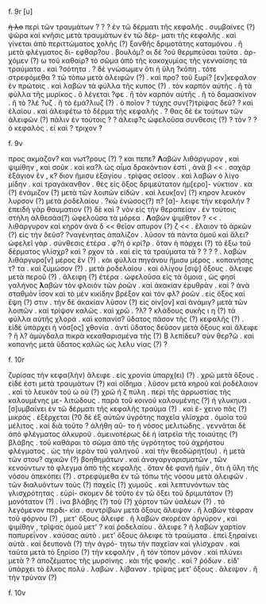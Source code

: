 f. 9r [υ]

~~ἡ λο~~ περὶ τῶν τραυμάτων 
? ? ? ἐν τῶ δέρματι τῆς κεφαλῆς . 
συμβαίνες (?) ψῶρα καὶ κνῆσις μετὰ τραυμάτων ἐν τῶ δέρ-
ματι τῆς κεφαλῆς . καὶ γίνεται ἀπὸ  περιττώματος χολῆς (?) 
ξανθῆς δριμοτάτης καταμόνου . ἢ μετὰ φλέγματος δι-
εφθαρ?ου . βουλόμ? οι δὲ ?οῦ θερμπεῦσαι ταῦτα . ἀρ-
χόμεν (?) ω τοῦ καθαίρ? τὸ σῶμα ἀπὸ τῆς κακοχυμίας
τῆς γενναίσης τὰ τραύματα . καὶ ?σότητα . 
? δὲ γνώσωμεν ὅτι ἡ ὕλη ?κόπη . τότε στρεφόμεθα
? τῶ τόπω μετὰ ἀλειφῶν (?) . καὶ προ? τοῦ ξυρί?
[εν]κεφαλον ἐν πρώτοις . καὶ λαβὼν τὰ φύλλα τῆς κυπος (?) .
τὸν καρπὸν αὐτῆς . ἢ τὰ φὺλλα τῆς μυρίκος . ὃ λέγεται
?φε . ἢ τὸν καρπὸν αὐτῆς . ἢ τὸ δαμασκίνον . ἢ τὸ ?λέ
?υζ . ἢ τὸ ἐμά?λιυζ (?) . ὁ ποῖον ? τύχης συν(?)τρίψας δεῦ?
? καὶ ἐλαίου . καὶ ἀλειφέτω τὸ δέρμα τῆς κεφαλῆς . 
? θας δὲ ἐκ τούτων τῶν ἀλειφῶν (?) πάλιν ἐν τούτοις ? 
? ἀλειφ?ς ὠφελοῦσα συνθεσις (?) ? τὸν ?
? ὁ κεφαλὸς . εἰ καὶ ? τριχον ?

f. 9v

προς ακμαζον? και νωτ?ρους (?) ? και πεπε?
**Λ**αβὼν λιθάργυρον , καὶ ψιμίθην , καὶ σοῦκ . καὶ κα?λ
ὡς αἷμα δρακόντιον ἐστὶ , ἀνὰ β << . σαχάρ ἐξάγιον ἓν , κ?
διον ἥμισυ ἐξαγίου . τρίψας σεῖσον . καὶ λαβὼν ὁ λίγο
μίδην . καὶ τραγάκανθον . θὲς εἰς ὄξος δριμεύτατον ἡμ[ερο]-
νύκτιον . κα (?) ἐνάμιζον (?) μετὰ τῶν λοιπῶν εἰδῶν . καὶ λευκ[ον] (?)
κηρον λευκὸν λυρσον (?) μετὰ ῥοδελαίου . ?κὼ ἐνώσος(?) π? [α]-
λειφε τὴν κεφαλήν ? ἐπειδὴ γὰρ θαυματιον (?) δὲ καὶ ?
νὸν εἰς τὴν θεραπείαν . 
ἐν τούτοις στήλη ἀλθεσάα(?) ὠφελοῦσα τὰ μόρεα . 
**Λ**αβὼν ψιμίθτον ? << . λιθάργυρον καὶ κηρὸν ἀνὰ δ <<
θεῖον απυρον (?) ζ << . ἔλαιον τὸ ἀρκῶν (?) εἰς τὴν δεῦσ?
?ναγένητας ἀπαλίζον . λῦσον τὰ πάντα ὁμοῦ καὶ ἄλει?
ὠφελεῖ γὰρ .     σύνθεσις ἑτέρα . 
φ?ὴ ὁ κρί?ρ . ὅταν ἡ πάρχει (?) τὸ ἕξω τοῦ δέρματος γλίσχρ?
καὶ ? ρχον τὰ . καὶ εἰς τὰ τραύματα τὰ ?
?  ? ? . λαβὼν λιθάργυρο[ν]
μέρος ἓν (?) . κὰι φύλλα πηγάνου ἥμισυ μέρος . κοπανήσης τ?
τα . καὶ ζυμώσον (?) . μετὰ ῥοδελαίου . καὶ ὁλίγου [σιψ] ὄξους . ἄλειφε μετὰ 
περοῦ (?) . ἄλειφη (?) ἑτέρα . ὠφελοῦσα εἰς τὰ ὅμοια , ὡς φησί γαλήνος
**λ**αβὼν τὸν φλοιὸν τῶν ῥοῶν . καὶ ἀκακίαν ἐρυθρὰν . καὶ ?
ἀνὰ σταθμὸν ἶσον καὶ τὸ μὲν κικίδην βρέξον καὶ τὸν φλ?
ῥοῶν . εἰς ὄξος καὶ ἔψη (?) στιν . τὴν δὲ ἀκακίαν λῦσον (?) εἰς οἰν[ον]
καὶ ἀνάμιγ? μετὰ τῶν λοιπῶν . καὶ τρίψον καλῶς . καὶ χρῶ . ?λ?
? κλάδους συκῆς ι η (?) τὰ φύλλα αὐτῆς χλορά . καὶ κοπανίσ?
ὕδατος πᾶσον τῆς (?) κεφαλῆς (?) . εἰδὲ ὑπάρχει ἡ νόσ[ος]
χθονία . ἀντὶ ὕδατος δεῦσον μετὰ ὄξους καὶ ἄλειφε ? ἢ λ?
ἀμύγδαλα πικρὰ κεκαθαρισμένα τῆς (?) Β λεπίδευ? σὺν 
θερ?ῶ . καὶ κοπανής μετὰ ὕδατος καλῶς ὡς λελυ νίας (?) ?

f. 10r

ζυρίσας τὴν κεφα(λὴν) ἄλειφε . εἰς χρονία ὑπαρχ(ει) (?) . χρῶ 
μετὰ ὄξους . εἰδέ ἐστι μετὰ τραυμάτων (?) καὶ οἴδημα . λῦσον 
μετὰ κηροῦ καὶ ῥοδέλαιον . καὶ τὸ λευκὸν τοῦ ὠ οῦ (?) χρῶ
ἡ ζ πύλη . περὶ τῆς ἀρρωστίας τῆς καλουμένης με-
λιτώδους . παρὰ τοῦ κοινοῦ καλουμένης (?) ἡ γλυκηυα . 
[σ]υμβαίνει ἐν τῶ δέρματι τῆς κεφαλῆς τραύμα (?) . καὶ ἔ-
χεινο πᾶς (?) μικρὰς . ἐξέρχεται (?0 δὲ ἐξ αὐτῶν ὑγρότης παχεῖα
γλίσχρα . ὁμοῖα τοῦ μέλιτος . καὶ διὰ τοῦτο ? ἀλήθη αὕ-
το ἡ νόσος μελιτώδης . γεννᾶται δὲ ἀπὸ φλέγματος 
ἀλκυροῦ . ἀμεινοτέρως δὲ ἡ ἰατρεῖα τῆς τοιαύτης (?) βλάβης . 
τοῦ καθάραι τὸ σῶμα ἀπὸ τῆς ὑγρότητος τοῦ ἀχρήστου
φλέγματος . ὡς τὴν ἱερὰν τοῦ γαληνοῦ . καὶ τὴν θεοδώρητ(ου) . 
ἡ μετὰ τῶν στου? αχικῶν (?) βοηθημάτων . καὶ ἀναγαργαρισματῶν ,
τῶν κενούντων τὸ φλεγμα ἀπὸ τῆς κεφαλῆς . ὅταν δὲ 
φανῆ ἡμῖν , ὅτι ἡ ὕλη τῆς νόσου ἀπεκόπει (?) . στρεφύμεθα
ἐν τῶ τόπω τῆς νόσου μετὰ ἀλειφῶν . τῶν διαλυόντων τοὺς (?)
παχεῖς (?) χυμοῦς . καὶ λεπτυνόντων τὰς γλισχρότητας . εὑρί-
σκομεν δὲ τοῦτο ἐν τῶ ὄξει τοῦ δριμυτάτον (?) μονότατον (?) . 
ἱνα βλάβης (?) τοὺ (?) χόρτον τῶν ὑαλέων (?) . τὸ λεγόμενον περδι-
κία . συντρίβων μετὰ ὄξους ἄλειψον . ἢ λαβὼν τέφραν τοῦ
φόρνου (?) , μετ' ὄξους ἄλειφε . ἢ λαβὼν σκορέαν ἀργύρον , 
καὶ ψιμίθην , τρίψας ὁμοῦ μετ' ? καὶ ῥοδελαίου . ἄλειφε ?
ἢ λαβὼν χαρτίον παπυρεΐνον . καύσας αὐτὸ . μετ' ὄξους
ἄλειφε τὰ τραύματα . ἐπεὶ ξηραίνει αὐτὰ . καὶ δευπονὰ (?) τὴν ἀγρό-
τητω τὴν παχεῖαν καὶ γλίσχραν . καὶ ταῦτα μετὰ τὸ ξηρίσο (?) 
τὴν κεφαλὴν , ἢ τὸν τόπον μόνον . καὶ πλύνει μετὰ ?
? ἀποζέματος τῆς μυρσίνης . κὰι τῆς φακῆς . καὶ 
? ῥόδων . εἰδ' ὑπάρχει τὸ ἕλκος πολύ . λαβὼν .
λίβανον . τρίψας μετ' ὄξους . ἄλειψον . ἢ τὴν τρύναν (?) 

f. 10v 